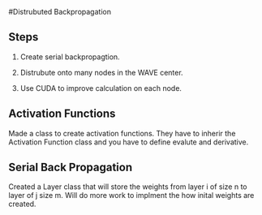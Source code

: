 #Distrubuted Backpropagation

## Steps   
1. Create serial backpropagtion.

2. Distrubute onto many nodes in the WAVE center.

3. Use CUDA to improve calculation on each node.   

## Activation Functions   
Made a class to create activation functions. They have to inherir the Activation Function class and you have to define evalute and derivative.


## Serial Back Propagation   
Created a Layer class that will store the weights from layer i of size n to layer of j size m. Will do more work to implment the how inital weights are created.




